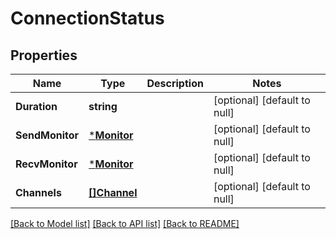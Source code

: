 # ConnectionStatus

## Properties
Name | Type | Description | Notes
------------ | ------------- | ------------- | -------------
**Duration** | **string** |  | [optional] [default to null]
**SendMonitor** | [***Monitor**](Monitor.md) |  | [optional] [default to null]
**RecvMonitor** | [***Monitor**](Monitor.md) |  | [optional] [default to null]
**Channels** | [**[]Channel**](Channel.md) |  | [optional] [default to null]

[[Back to Model list]](../README.md#documentation-for-models) [[Back to API list]](../README.md#documentation-for-api-endpoints) [[Back to README]](../README.md)

